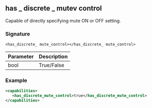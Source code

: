 ## has \_  discrete \_  mutev control

Capable of directly specifying mute ON or OFF setting.


### Signature

`<has_discrete_ mute_control></has_discrete_ mute_control>`


| Parameter | Description |
| --- | --- |
| bool | True/False |


### Example

```xml
<capabilities>
   <has_discrete_mute_control>true</has_discrete_mute_control>
</capabilities>
```
